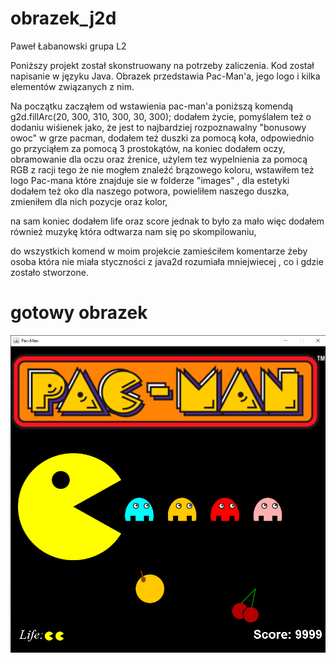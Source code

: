 # obrazek_j2d
Paweł Łabanowski grupa L2

Poniższy projekt  został skonstruowany na potrzeby zaliczenia.
Kod został napisanie w języku Java. Obrazek przedstawia Pac-Man'a, jego logo i kilka elementów związanych z nim.

Na początku zacząłem od wstawienia pac-man'a poniższą komendą
 g2d.fillArc(20, 300, 310, 300, 30, 300);
dodałem życie, pomyślałem też o dodaniu wiśienek jako, że jest to najbardziej rozpoznawalny "bonusowy owoc" w grze pacman,
dodałem też duszki za pomocą koła, odpowiednio go przyciąłem za pomocą 3 prostokątów, na koniec dodałem oczy, obramowanie dla oczu oraz źrenice,
użylem tez wypelnienia za pomocą RGB z racji tego że nie mogłem znaleźć brązowego koloru,
wstawiłem też logo Pac-mana które znajduje sie w folderze "images" ,
dla estetyki dodałem też oko dla naszego potwora, powieliłem naszego duszka, zmieniłem dla nich pozycje oraz kolor,

na sam koniec dodałem life oraz score jednak to było za mało więc dodałem również muzykę która odtwarza nam się po skompilowaniu,

do wszystkich komend w moim projekcie zamieściłem komentarze żeby osoba która nie miała styczności z java2d rozumiała mniejwiecej ,
co i gdzie zostało stworzone.

# gotowy obrazek
![obrazek_j2d](pacmanpic.PNG)
